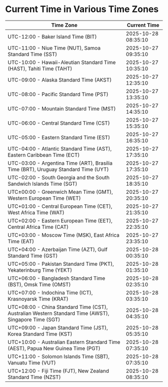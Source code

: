 # Current Time in Various Time Zones

| Time Zone | Current Time |
|-----------|--------------|
| UTC-12:00 - Baker Island Time (BIT) | 2025-10-28 08:35:10 |
| UTC-11:00 - Niue Time (NUT), Samoa Standard Time (SST) | 2025-10-27 09:35:10 |
| UTC-10:00 - Hawaii-Aleutian Standard Time (HAST), Tahiti Time (TAHT) | 2025-10-27 10:35:10 |
| UTC-09:00 - Alaska Standard Time (AKST) | 2025-10-27 12:35:10 |
| UTC-08:00 - Pacific Standard Time (PST) | 2025-10-27 13:35:10 |
| UTC-07:00 - Mountain Standard Time (MST) | 2025-10-27 14:35:10 |
| UTC-06:00 - Central Standard Time (CST) | 2025-10-27 15:35:10 |
| UTC-05:00 - Eastern Standard Time (EST) | 2025-10-27 16:35:10 |
| UTC-04:00 - Atlantic Standard Time (AST), Eastern Caribbean Time (ECT) | 2025-10-27 17:35:10 |
| UTC-03:00 - Argentina Time (ART), Brasília Time (BRT), Uruguay Standard Time (UYT) | 2025-10-27 17:35:10 |
| UTC-02:00 - South Georgia and the South Sandwich Islands Time (SGT) | 2025-10-27 18:35:10 |
| UTC±00:00 - Greenwich Mean Time (GMT), Western European Time (WET) | 2025-10-27 20:35:10 |
| UTC+01:00 - Central European Time (CET), West Africa Time (WAT) | 2025-10-27 21:35:10 |
| UTC+02:00 - Eastern European Time (EET), Central Africa Time (CAT) | 2025-10-27 22:35:10 |
| UTC+03:00 - Moscow Time (MSK), East Africa Time (EAT) | 2025-10-27 23:35:10 |
| UTC+04:00 - Azerbaijan Time (AZT), Gulf Standard Time (GST) | 2025-10-28 00:35:10 |
| UTC+05:00 - Pakistan Standard Time (PKT), Yekaterinburg Time (YEKT) | 2025-10-28 01:35:10 |
| UTC+06:00 - Bangladesh Standard Time (BST), Omsk Time (OMST) | 2025-10-28 02:35:10 |
| UTC+07:00 - Indochina Time (ICT), Krasnoyarsk Time (KRAT) | 2025-10-28 03:35:10 |
| UTC+08:00 - China Standard Time (CST), Australian Western Standard Time (AWST), Singapore Time (SGT) | 2025-10-28 04:35:10 |
| UTC+09:00 - Japan Standard Time (JST), Korea Standard Time (KST) | 2025-10-28 05:35:10 |
| UTC+10:00 - Australian Eastern Standard Time (AEST), Papua New Guinea Time (PGT) | 2025-10-28 07:35:10 |
| UTC+11:00 - Solomon Islands Time (SBT), Vanuatu Time (VUT) | 2025-10-28 07:35:10 |
| UTC+12:00 - Fiji Time (FJT), New Zealand Standard Time (NZST) | 2025-10-28 08:35:10 |
